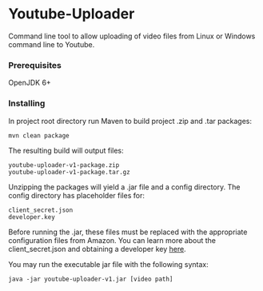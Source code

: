 # Youtube-Uploader

Command line tool to allow uploading of video files from Linux or Windows command line to Youtube.

### Prerequisites

OpenJDK 6+

### Installing

In project root directory run Maven to build project .zip and .tar packages:

```
mvn clean package
```

The resulting build will output files:

```
youtube-uploader-v1-package.zip
youtube-uploader-v1-package.tar.gz
```

Unzipping the packages will yield a .jar file and a config directory. The config directory has placeholder files for:
```
client_secret.json
developer.key
```

Before running the .jar, these files must be replaced with the appropriate configuration files from Amazon. You can learn more about the client_secret.json and obtaining a developer key [here](https://developers.google.com/youtube/registering_an_application).

You may run the executable jar file with the following syntax:
```
java -jar youtube-uploader-v1.jar [video path]
```


